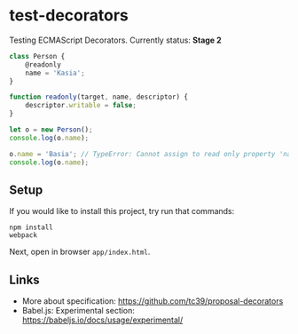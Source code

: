 # test-decorators

Testing ECMAScript Decorators. Currently status: **Stage 2**

```js
class Person {
    @readonly
    name = 'Kasia';
}

function readonly(target, name, descriptor) {
    descriptor.writable = false;
}

let o = new Person();
console.log(o.name);

o.name = 'Basia'; // TypeError: Cannot assign to read only property 'name' of #<Person>
console.log(o.name);
```

## Setup

If you would like to install this project, try run that commands:

```
npm install
webpack
```

Next, open in browser `app/index.html`.

## Links

 - More about specification: https://github.com/tc39/proposal-decorators
 - Babel.js: Experimental section: https://babeljs.io/docs/usage/experimental/
